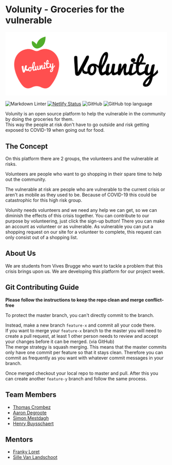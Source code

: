# Volunity - Groceries for the vulnerable

![logo](https://github.com/vives-projectweek-1-2020/Volunity/raw/master/docs/img/volunity_long.png)

![Markdown Linter](https://github.com/vives-projectweek-1-2020/Volunity/workflows/Markdown%20Linter/badge.svg?branch=master)
[![Netlify Status](https://api.netlify.com/api/v1/badges/17c3cbef-49ff-4ef3-954b-12a4db7b8013/deploy-status)](https://app.netlify.com/sites/volunity-be/deploys)
![GitHub](https://img.shields.io/github/license/vives-projectweek-1-2020/Volunity)
![GitHub top language](https://img.shields.io/github/languages/top/vives-projectweek-1-2020/Volunity)

Volunity is an open source platform to help the vulnerable in the community by doing the groceries for them.\
This way the people at risk don't have to go outside and risk getting exposed to COVID-19 when going out for food.

## The Concept

On this platform there are 2 groups, the volunteers and the vulnerable at risks.

Volunteers are people who want to go shopping in their spare time to help out the community.

The vulnerable at risk are people who are vulnerable to the current crisis or aren't as mobile as they used to be. Because of COVID-19 this could be catastrophic for this high risk group.

Volunity needs volunteers and we need any help we can get, so we can diminish the effects of this crisis together. You can contribute to our purpose by volunteering, just click the sign-up button! There you can make an account as volunteer or as vulnerable. As vulnerable you can put a shopping request on our site for a volunteer to complete, this request can only consist out of a shopping list.

## About Us

We are students from Vives Brugge who want to tackle a problem that this crisis brings upon us. We are developing this platform for our project week.

## Git Contributing Guide

**Please follow the instructions to keep the repo clean and merge conflict-free**

To protect the master branch, you can't directly commit to the branch.

Instead, make a new branch `feature-x` and commit all your code there.\
If you want to merge your `feature-x` branch to the master you will need to create a pull request, at least 1 other person needs to review and accept your changes before it can be merged. (via GitHub)\
The merge strategy is squash merging. This means that the master commits only have one commit per feature so that it stays clean. Therefore you can commit as frequently as you want with whatever commit messages in your branch.

Once merged checkout your local repo to master and pull. After this you can create another `feature-y` branch and follow the same process.

## Team Members

- [Thomas Crombez](https://github.com/TrikThom)
- [Aaron Degroote](https://github.com/aarondegroote)
- [Simon Mestdagh](https://github.com/simonmestdagh)
- [Henry Buysschaert](https://github.com/HenryBuyssie)

## Mentors

- [Franky Loret](https://github.com/frankyloret)
- [Sille Van Landschoot](https://github.com/sillevl)
